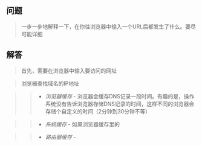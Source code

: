 ## 问题
> 一步一步地解释一下，在你往浏览器中输入一个URL后都发生了什么。要尽可能详细

## 解答

> 首先，需要在浏览器中输入要访问的网址

> 浏览器查找域名的IP地址

>> * *浏览器缓存* - 浏览器会缓存DNS记录一段时间。有趣的是，操作系统没有告诉浏览器存储DNS记录的时间，这样不同的浏览器会存储个自定义的时间（2分钟到30分钟不等）

>> * *系统缓存* - 如果浏览器缓存里的

>> * *路由器缓存* - 
